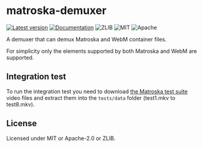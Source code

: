 # matroska-demuxer

[![Latest version](https://img.shields.io/crates/v/matroska-demuxer.svg)](https://crates.io/crates/matroska-demuxer)
[![Documentation](https://docs.rs/matroska-demuxer/badge.svg)](https://docs.rs/matroska-demuxer)
![ZLIB](https://img.shields.io/badge/license-zlib-blue.svg)
![MIT](https://img.shields.io/badge/license-MIT-blue.svg)
![Apache](https://img.shields.io/badge/license-Apache-blue.svg)

A demuxer that can demux Matroska and WebM container files.

For simplicity only the elements supported by both Matroska and WebM are supported.

## Integration test

To run the integration test you need to
download [the Matroska test suite](https://sourceforge.net/projects/matroska/files/test_files/matroska_test_w1_1.zip/download)
video files and extract them into the `tests/data` folder (test1.mkv to test8.mkv).

## License

Licensed under MIT or Apache-2.0 or ZLIB.
